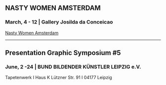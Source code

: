 

## NASTY WOMEN AMSTERDAM
### March, 4 - 12 |  Gallery Josilda da Conceicao

[Nasty Women Amsterdam](https://nastywomenamsterdam.wordpress.com)


---

## Presentation Graphic Symposium #5

### June, 2 -24 | BUND BILDENDER KÜNSTLER LEIPZIG e.V.
Tapetenwerk I Haus K
Lützner Str. 91 I 04177 Leipzig
